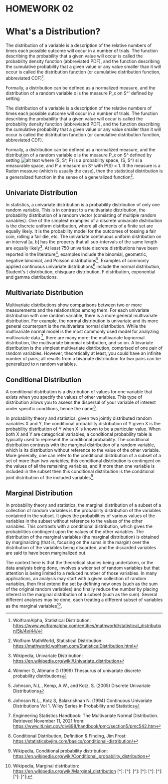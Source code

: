 # HOMEWORK 02

# What's a Distribution?

The distribution of a variable is a description of the relative numbers of times each possible outcome will occur in a number of trials. The function describing the probability that a given value will occur is called the probability density function (abbreviated PDF), and the function describing the cumulative probability that a given value or any value smaller than it will occur is called the distribution function (or cumulative distribution function, abbreviated CDF)[^1].

Formally, a distribution can be defined as a normalized measure, and the distribution of a random variable x is the measure P_x on S^' defined by setting


The distribution of a variable is a description of the relative numbers of times each possible outcome will occur in a number of trials. The function describing the
probability that a given value will occur is called the probability density function (abbreviated PDF), and the function describing the cumulative probability that a given value or any value smaller than it will occur is called the distribution function (or cumulative distribution function, abbreviated CDF).

Formally, a distribution can be defined as a normalized measure, and the distribution of a random variable x is the measure P_x on S^ defined by setting 
![alt text](https://mathworld.wolfram.com/images/equations/StatisticalDistribution/NumberedEquation1.svg)
where (S, S^, P) is a probability space, (S, S^) si a measurable space, and P a measure on S^ with P(S) = 1. If the measure is a Radon measure (which is usually the case), then the statistical distribution is a generalized function in the sense of a generalized function[^2].

[^1]: WolframAlpha, Statistical Distribution: https://www.wolframalpha.com/entities/mathworld/statistical_distribution/5k/4v/44/
[^2]: Wolfram MathWorld, Statistical Distribution: https://mathworld.wolfram.com/StatisticalDistribution.html

## Univariate Distribution

In statistics, a univariate distribution is a probability distribution of only one random variable. This is in contrast to a multivariate distribution, the probability distribution of a random vector (consisting of multiple random variables).
One of the simplest examples of a discrete univariate distribution is the discrete uniform distribution, where all elements of a finite set are equally likely. It is the probability model for the outcomes of tossing a fair coin, rolling a fair die, etc. The univariate continuous uniform distribution on an interval [a, b] has the property that all sub-intervals of the same length are equally likely[^3]. 
At least 750 univariate discrete distributions have been reported in the literature[^4], examples include the binomial, geometric, negative binomial, and Poisson distributions[^5].
Examples of commonly applied continuous univariate distributions[^6] include the normal distribution, Student's t distribution, chisquare distribution, F distribution, exponential and gamma distributions.

[^3]: Wikipedia, Univariate Distribution: https://en.wikipedia.org/wiki/Univariate_distribution
[^4]: Wimmer G, Altmann G (1999) Thesaurus of univariate discrete probability distributions
[^5]: Johnson, N.L., Kemp, A.W., and Kotz, S. (2005) Discrete Univariate Distributions
[^6]: Johnson N.L., Kotz S, Balakrishnan N. (1994) Continuous Univariate Distributions Vol 1. Wiley Series in Probability and Statistics

## Multivariate Distribution

Multivariate distributions show comparisons between two or more measurements and the relationships among them. For each univariate distribution with one random variable, there is a more general multivariate distribution. For example, the normal distribution is univariate and its more general counterpart is the multivariate normal distribution. While the multivariate normal model is the most commonly used model for analyzing multivariate data [^7], there are many more: the multivariate lognormal distribution, the multivariate binomial distribution, and so on.
A bivariate distribution is the simplest multivariate distribution, comprised of one pair of random variables. However, theoretically at least, you could have an infinite number of pairs; all results from a bivariate distribution for two pairs can be generalized to n random variables.

[^7]: Engineering Statistics Handbook: The Multivariate Normal Distribution. Retrieved November 11, 2021 from: https://www.itl.nist.gov/div898/handbook/pmc/section5/pmc542.htm

## Conditional Distribution

A conditional distribution is a distribution of values for one variable that exists when you specify the values of other variables. This type of distribution allows you to assess the dispersal of your variable of interest under specific conditions, hence the name[^8].

In probability theory and statistics, given two jointly distributed random variables X and Y, the conditional probability distribution of Y given X is the probability distribution of Y when X is known to be a particular value. When both X and Y are categorical variables, a conditional probability table is typically used to represent the conditional probability. The conditional distribution contrasts with the marginal distribution of a random variable, which is its distribution without reference to the value of the other variable. More generally, one can refer to the conditional distribution of a subset of a set of more than two variables; this conditional distribution is contingent on the values of all the remaining variables, and if more than one variable is included in the subset then this conditional distribution is the conditional joint distribution of the included variables[^9].

## Marginal Distribution

In probability theory and statistics, the marginal distribution of a subset of a collection of random variables is the probability distribution of the variables contained in the subset. It gives the probabilities of various values of the variables in the subset without reference to the values of the other variables. This contrasts with a conditional distribution, which gives the probabilities contingent upon the values of the other variables.
The distribution of the marginal variables (the marginal distribution) is obtained by marginalizing (that is, focusing on the sums in the margin) over the distribution of the variables being discarded, and the discarded variables are said to have been marginalized out.

The context here is that the theoretical studies being undertaken, or the data analysis being done, involves a wider set of random variables but that attention is being limited to a reduced number of those variables. In many applications, an analysis may start with a given collection of random variables, then first extend the set by defining new ones (such as the sum of the original random variables) and finally reduce the number by placing interest in the marginal distribution of a subset (such as the sum). Several different analyses may be done, each treating a different subset of variables as the marginal variables[^10].

[^8]: Conditional Distribution, Definition & Finding, Jim Frost: https://statisticsbyjim.com/basics/conditional-distribution/
[^9]: Wikipedia, Conditional probability distribution: https://en.wikipedia.org/wiki/Conditional_probability_distribution
[^10]: Wikipedia, Marginal distribution: https://en.wikipedia.org/wiki/Marginal_distribution
[^]:
[^]:
[^]:
[^]:
[^]:
[^]:
[^]:
[^]:

